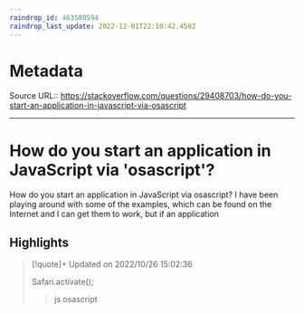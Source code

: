 ```yaml
---
raindrop_id: 463580594
raindrop_last_update: 2022-12-01T22:10:42.450Z
---
```


# Metadata
Source URL:: https://stackoverflow.com/questions/29408703/how-do-you-start-an-application-in-javascript-via-osascript


---
# How do you start an application in JavaScript via 'osascript'?

How do you start an application in JavaScript via osascript?
I have been playing around with some of the examples, which can be found on the Internet and I can get them to work, but if an application

## Highlights

> [!quote]+ Updated on 2022/10/26 15:02:36
>
> Safari.activate();
> > js osascript